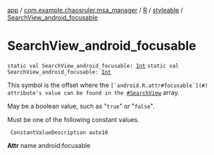 [app](../../../index.md) / [com.example.chaosruler.msa_manager](../../index.md) / [R](../index.md) / [styleable](index.md) / [SearchView_android_focusable](.)

# SearchView_android_focusable

`static val SearchView_android_focusable: `[`Int`](https://kotlinlang.org/api/latest/jvm/stdlib/kotlin/-int/index.html)
`static val SearchView_android_focusable: `[`Int`](https://kotlinlang.org/api/latest/jvm/stdlib/kotlin/-int/index.html)

This symbol is the offset where the ``[`android.R.attr#focusable`](#) attribute's value can be found in the ``[`#SearchView`](-search-view.md) array.

May be a boolean value, such as "`true`" or "`false`".

Must be one of the following constant values.

     ConstantValueDescription auto10

**Attr**
name android:focusable

